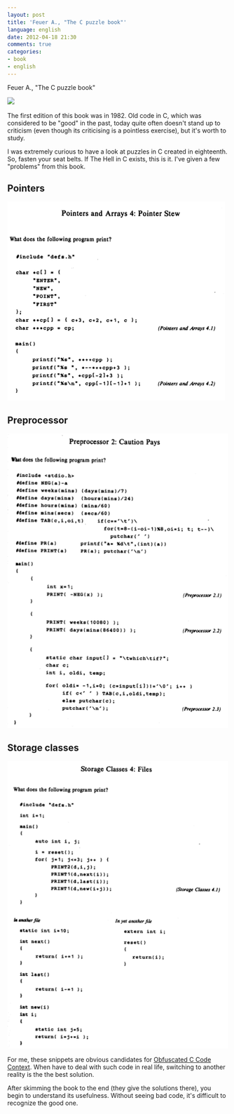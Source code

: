 ```yaml
---
layout: post
title: 'Feuer A., "The C puzzle book"'
language: english
date: 2012-04-18 21:30
comments: true
categories: 
- book
- english
---
```

Feuer A., "The C puzzle book"

<a href="http://www.amazon.co.uk/gp/product/0201604612/ref=as_li_tf_il?ie=UTF8&tag=prodiy-21&linkCode=as2&camp=1634&creative=6738&creativeASIN=0201604612"><img border="0" src="http://ws.assoc-amazon.co.uk/widgets/q?_encoding=UTF8&Format=_SL160_&ASIN=0201604612&MarketPlace=GB&ID=AsinImage&WS=1&tag=prodiy-21&ServiceVersion=20070822" ></a><img src="http://www.assoc-amazon.co.uk/e/ir?t=prodiy-21&l=as2&o=2&a=0201604612" width="1" height="1" border="0" alt="" style="border:none !important; margin:0px !important;" />

The first edition of this book was in 1982. Old code in C, which was considered to be "good" in the past, today quite often doesn't stand up to criticism (even though its criticising is a pointless exercise), but it's worth to study. 

I was extremely curious to have a look at puzzles in C created in eighteenth. So, fasten your seat belts. If The Hell in C exists, this is it. I've given a few "problems" from this book.

## Pointers

![](/images/blog/c-puzzle-book/pointers-and-arrays-pointer-stew.png)

## Preprocessor

![](/images/blog/c-puzzle-book/preprocessor-caution-pays.png)

## Storage classes

![](/images/blog/c-puzzle-book/storage-classes-files.png)

For me, these snippets are obvious candidates for [Obfuscated C Code Context][]. When have to deal with such code in real life, switching to another reality is the the best solution.

[Obfuscated C Code Context]: http://www.ioccc.org

After skimming the book to the end (they give the solutions there), you begin to understand its usefulness. Without seeing bad code, it's difficult to recognize the good one.
